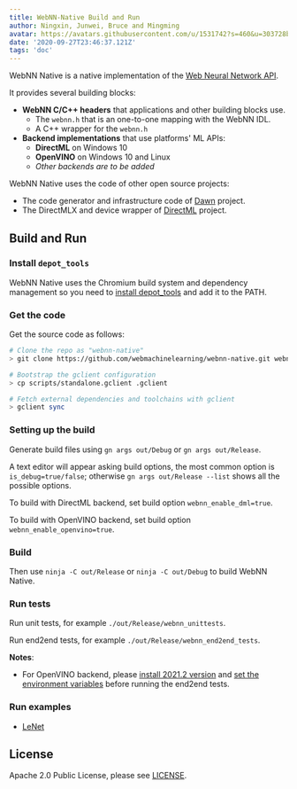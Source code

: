 ```yaml
---
title: WebNN-Native Build and Run
author: Ningxin, Junwei, Bruce and Mingming
avatar: https://avatars.githubusercontent.com/u/1531742?s=460&u=303728b0924bbf19eecb9ab967a2f0df41e71d76&v=4
date: '2020-09-27T23:46:37.121Z'
tags: 'doc'
---
```


WebNN Native is a native implementation of the [Web Neural Network API](https://webmachinelearning.github.io/webnn/).

It provides several building blocks:

 - **WebNN C/C++ headers** that applications and other building blocks use.
   - The `webnn.h` that is an one-to-one mapping with the WebNN IDL.
   - A C++ wrapper for the `webnn.h`
 - **Backend implementations** that use platforms' ML APIs:
   - **DirectML** on Windows 10
   - **OpenVINO** on Windows 10 and Linux
   - _Other backends are to be added_

WebNN Native uses the code of other open source projects:

 * The code generator and infrastructure code of [Dawn](https://dawn.googlesource.com/dawn/) project.
 * The DirectMLX and device wrapper of [DirectML](https://github.com/microsoft/DirectML) project.

## Build and Run

### Install `depot_tools`

WebNN Native uses the Chromium build system and dependency management so you need to [install depot_tools] and add it to the PATH.

[install depot_tools]: http://commondatastorage.googleapis.com/chrome-infra-docs/flat/depot_tools/docs/html/depot_tools_tutorial.html#_setting_up

### Get the code

Get the source code as follows:

```sh
# Clone the repo as "webnn-native"
> git clone https://github.com/webmachinelearning/webnn-native.git webnn-native && cd webnn-native

# Bootstrap the gclient configuration
> cp scripts/standalone.gclient .gclient

# Fetch external dependencies and toolchains with gclient
> gclient sync
```

### Setting up the build

Generate build files using `gn args out/Debug` or `gn args out/Release`.

A text editor will appear asking build options, the most common option is `is_debug=true/false`; otherwise `gn args out/Release --list` shows all the possible options.

To build with DirectML backend, set build option `webnn_enable_dml=true`.

To build with OpenVINO backend, set build option `webnn_enable_openvino=true`.

### Build

Then use `ninja -C out/Release` or `ninja -C out/Debug` to build WebNN Native.

### Run tests

Run unit tests, for example `./out/Release/webnn_unittests`.

Run end2end tests, for example `./out/Release/webnn_end2end_tests`.

**Notes**:
 * For OpenVINO backend, please [install 2021.2 version](https://docs.openvinotoolkit.org/2021.2/openvino_docs_install_guides_installing_openvino_linux.html#install-openvino) and [set the environment variables](https://docs.openvinotoolkit.org/2021.2/openvino_docs_install_guides_installing_openvino_linux.html#set-the-environment-variables) before running the end2end tests.

### Run examples

 * [LeNet](/examples/LeNet/README.md)

## License

Apache 2.0 Public License, please see [LICENSE](/LICENSE).
